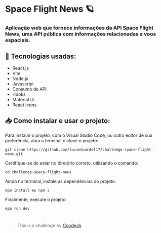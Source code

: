 #   Space Flight News 🪐

### Aplicação web que fornece informações da API Space Flight News, uma API pública com informações relacionadas a voos espaciais.

## 🧩 Tecnologias usadas:

- React.js
- Vite
- Node.js
- Javascript
- Consumo de API
- Hooks
- Material UI
- React Icons


## 📥 Como instalar e usar o projeto:
Para instalar o projeto, com o Visual Studio Code, ou outro editor de sua preferência,
abra o terminal e clone o projeto:
``` 
git clone https://github.com/luiseduardot17/challenge-space-flight-news.git
```
Certifique-se de estar no diretório correto, utilizando o comando:
```
cd challenge-space-flight-news
```
Ainda no terminal, instale as dependências do projeto:
```
npm install ou npm i
```
Finalmente, execute o projeto:
```
npm run dev
```

#

>  This is a challenge by [Coodesh](https://coodesh.com/)



